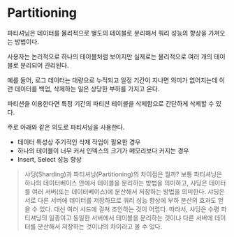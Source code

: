 # Partitioning
파티셔닝은 데이터를 물리적으로 별도의 테이블로 분리해서 쿼리 성능의 향상을 가져오는 방법이다. 

사용자는 논리적으로 하나의 테이블처럼 보이지만 실제로는 물리적으로 여러 개의 테이블로 분리되어 관리된다.

예를 들어, 로그 데이터는 대량으로 누적되고 일정 기간이 지나면 의미가 없어지는데 이런 데이터를 백업, 삭제하는 일은 상당한 부하를 가지고 온다.

파티션을 이용한다면 특정 기간의 파티션 테이블을 삭제함으로 간단하게 삭제할 수 있다.

주로 아래와 같은 의도로 파티셔닝을 사용한다.
- 데이터 특성상 주기적인 삭제 작업이 필요한 경우
- 하나의 테이블이 너무 커서 인덱스의 크기가 메모리보다 커지는 경우
- Insert, Select 성능 향상

> 샤딩(Sharding)과 파티셔닝(Partitioning)의 차이점은 뭘까?
> 보통 파티셔닝은 하나의 데이터베이스 안에서 테이블을 분리하는 방법을 의미하고, 샤딩은 데이터를 여러 서버(또는 데이터베이스)에 분산해서 저장하는 방법을 의미한다.
> 샤딩은 서로 다른 서버에 데이터를 저장하므로 쿼리 성능 향상에 부하 분산의 효과도 얻을 수 있다. 대신 여러 샤드에 걸쳐 조인하는 것이 어렵다.
> 따라서, 샤딩은 수평 파티셔닝의 일종이고 동일한 서버에서 테이블을 분리하는 것이냐 다른 서버에 데이터를 분산해서 저장하는 것이냐의 차이라고 볼 수 있다.
